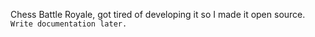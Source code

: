Chess Battle Royale, got tired of developing it so I made it open source.
<br>
`Write documentation later.`
